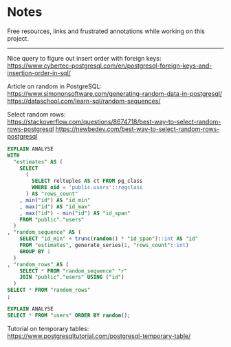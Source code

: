 # Notes

Free resources, links and frustrated annotations while working on this project.

---

Nice query to figure out insert order with foreign keys:  
https://www.cybertec-postgresql.com/en/postgresql-foreign-keys-and-insertion-order-in-sql/

Article on random in PostgreSQL:  
https://www.simononsoftware.com/generating-random-data-in-postgresql/
https://dataschool.com/learn-sql/random-sequences/

Select random rows:  
https://stackoverflow.com/questions/8674718/best-way-to-select-random-rows-postgresql
https://newbedev.com/best-way-to-select-random-rows-postgresql

```sql
EXPLAIN ANALYSE 
WITH
  "estimates" AS (
    SELECT
      (
        SELECT reltuples AS ct FROM pg_class
        WHERE oid = 'public.users'::regclass
      ) AS "rows_count"
    , min("id") AS "id_min"
    , max("id") AS "id_max"
    , max("id") - min("id") AS "id_span"
    FROM "public"."users"
  )
, "random_sequence" AS (
    SELECT "id_min" + trunc(random() * "id_span")::int AS "id"
    FROM "estimates", generate_series(1, "rows_count"::int)
    GROUP BY 1
  )
, "random_rows" AS (
    SELECT * FROM "random_sequence" "r"
    JOIN "public"."users" USING ("id")
  )
SELECT * FROM "random_rows"
;

EXPLAIN ANALYSE
SELECT * FROM "users" ORDER BY random();
```

Tutorial on temporary tables:  
https://www.postgresqltutorial.com/postgresql-temporary-table/
